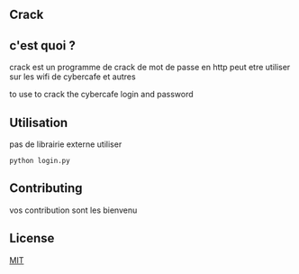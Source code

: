 
## Crack

## c'est quoi ?

crack est un programme de crack de mot de passe en http
peut etre utiliser sur les wifi de cybercafe et autres

to use to crack the cybercafe login and password


## Utilisation
pas de librairie externe utiliser
```
python login.py
```

## Contributing
vos contribution sont les bienvenu
## License
[MIT](https://choosealicense.com/licenses/mit/)
